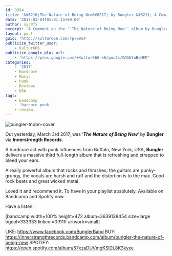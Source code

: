 ```yaml
---
id: 8954
title: '&#8216;The Nature of Being New&#8217; by Bungler &#8211; A Comment'
date: '2017-03-04T01:01:15+00:00'
author: syr3fx
excerpt: 'A Comment on the ''The Nature of Being New'' album by Bungler (2017).'
layout: post
guid: 'http://kultur666.com/?p=8954'
publicize_twitter_user:
    - kultur666
publicize_google_plus_url:
    - 'https://plus.google.com/+Kultur666-k6/posts/GQAWtnBqMEM'
categories:
    - '2017'
    - Hardcore
    - Music
    - Punk
    - Reviews
    - USA
tags:
    - bandcamp
    - 'harcore punk'
    - review
---
```


![bungler-tnobn-cover](http://localhost:8080/wp-content/uploads/2017/03/bungler-tnobn-cover.jpg?w=680)

Out yesterday, March 3rd 2017, was ‘***The Nature of Being New***‘ by **Bungler** via **Innerstrength Records**.

A hardcore act with punk influences from Buffalo, New York, USA, **Bungler** delivers a massive third full-length album that is refreshing and strapped to bleed your ears.

A really powerful album that rocks and thrashes; the guitars are punky-grungy, the vocals are harsh and ruff and the distortion is to the max. Good rock beats and great wicked metal.

Loved it and recommend it. To have in your playlist absolutely. Available on Bandcamp and Spotify now.

Have a listen:

\[bandcamp width=100% height=472 album=3639138454 size=large bgcol=333333 linkcol=0f91ff artwork=small\]

LIKE: <https://www.facebook.com/BunglerBand>
BUY: <https://innerstrengthrecords.bandcamp.com/album/bungler-the-nature-of-being-new>
SPOTIFY: <https://open.spotify.com/album/57xzaDUVmgKSlDL8K3kyxe>